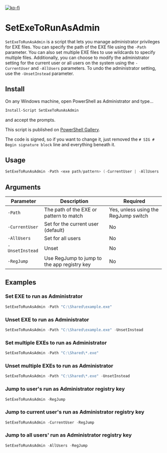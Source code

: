 [![ko-fi](https://ko-fi.com/img/githubbutton_sm.svg)](https://ko-fi.com/asheroto)
# SetExeToRunAsAdmin

`SetExeToRunAsAdmin` is a script that lets you manage administrator privileges for EXE files. You can specify the path of the EXE file using the `-Path` parameter. You 
can also set multiple EXE files to use wildcards to specify multiple files. Additionally, you can choose to modify the administrator setting for the current user or all users on the system using the `-CurrentUser` and `-AllUsers` parameters. To undo the administrator setting, use the `-UnsetInstead` parameter.

## Install

On any Windows machine, open PowerShell as Administrator and type...

```powershell
Install-Script SetExeToRunAsAdmin
```

and accept the prompts.

This script is published on [PowerShell Gallery](https://www.powershellgallery.com/packages/SetExeToRunAsAdmin).

The code is signed, so if you want to change it, just removed the `# SIG # Begin signature block` line and everything beneath it.

## Usage

```powershell
SetExeToRunAsAdmin -Path <exe path/pattern> (-CurrentUser | -AllUsers | -UnsetInstead | -RegJump)
```

## Arguments

|Parameter|Description|Required|
|---|---|---|
|`-Path`|The path of the EXE or pattern to match|Yes, unless using the RegJump switch|
|`-CurrentUser`|Set for the current user (default)|No|
|`-AllUsers`|Set for all users|No|
|`-UnsetInstead`|Unset|No|
|`-RegJump`|Use RegJump to jump to the app registry key|No|

## Examples

### Set EXE to run as Administrator

```powershell
SetExeToRunAsAdmin -Path "C:\Shared\example.exe"
```

### Unset EXE to run as Administrator

```powershell
SetExeToRunAsAdmin -Path "C:\Shared\example.exe" -UnsetInstead
```

### Set multiple EXEs to run as Administrator

```powershell
SetExeToRunAsAdmin -Path "C:\Shared\*.exe"
```

### Unset multiple EXEs to run as Administrator

```powershell
SetExeToRunAsAdmin -Path "C:\Shared\*.exe" -UnsetInstead
```

### Jump to user's run as Administrator registry key

```powershell
SetExeToRunAsAdmin -RegJump
```

### Jump to current user's run as Administrator registry key

```powershell
SetExeToRunAsAdmin -CurrentUser -RegJump
```

### Jump to all users' run as Administrator registry key

```powershell
SetExeToRunAsAdmin -AllUsers -RegJump
```